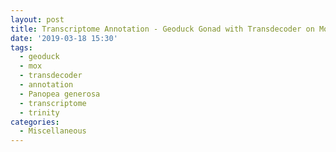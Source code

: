 ```yaml
---
layout: post
title: Transcriptome Annotation - Geoduck Gonad with Transdecoder on Mox
date: '2019-03-18 15:30'
tags: 
  - geoduck
  - mox
  - transdecoder
  - annotation
  - Panopea generosa
  - transcriptome
  - trinity
categories: 
  - Miscellaneous
---
```

